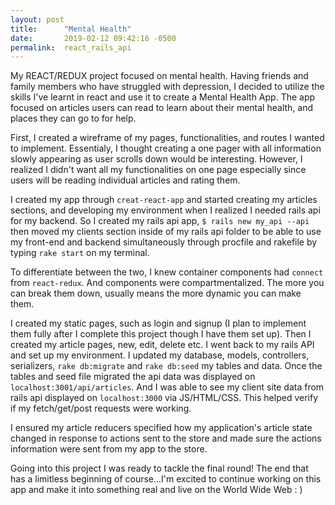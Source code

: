 ```yaml
---
layout: post
title:      "Mental Health"
date:       2019-02-12 09:42:16 -0500
permalink:  react_rails_api
---
```


My REACT/REDUX project focused on mental health. Having friends and family members who have struggled with depression, I decided to utilize the skills I've learnt in react and use it to create a Mental Health App. The app focused on articles users can read to learn about their mental health, and places they can go to for help.

First, I created a wireframe of my pages, functionalities, and routes I wanted to implement. Essentialy, I thought creating a one pager with all information slowly appearing as user scrolls down would be interesting. However,  I realized I didn't want all my functionalities on one page especially since users will be reading individual articles and rating them.

I created my app through `creat-react-app` and started creating my articles sections, and developing my environment when I realized I needed rails api for my backend. So I created my rails api app, `$ rails new my_api --api` then moved my clients section inside of my rails api folder to be able to use my front-end and backend simultaneously through procfile and rakefile by typing `rake start` on my terminal. 


To differentiate between the two, I knew container components had `connect` from `react-redux`. And components were compartmentalized. The more you can break them down, usually means the more dynamic you can make them. 

I created my static pages, such as login and signup (I plan to implement them fully after I complete this project though I have them set up). Then I created my article pages, new, edit, delete etc. I went back to my rails API and set up my environment. I updated my database, models, controllers, serializers, `rake db:migrate` and `rake db:seed`  my tables and data. Once the tables and seed file migrated the api data was displayed on `localhost:3001/api/articles`. And I was able to see my client site data from rails api displayed on `localhost:3000` via JS/HTML/CSS. This helped verify if my fetch/get/post requests were working. 

I ensured my article reducers specified how my application's article state changed in response to actions sent to the store and made sure the actions information were sent from my app to the store.

Going into this project I was ready to tackle the final round! The end that has a limitless beginning of course...I'm excited to continue working on this app and make it into something real and live on the World Wide Web : )



